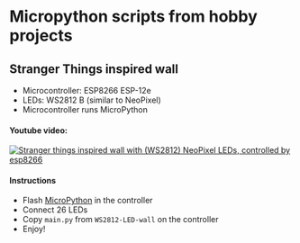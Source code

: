 # Micropython scripts from hobby projects
## Stranger Things inspired wall
  * Microcontroller: ESP8266 ESP-12e
  * LEDs: WS2812 B (similar to NeoPixel)
  * Microcontroller runs MicroPython

#### Youtube video:
[![Stranger things inspired wall with (WS2812) NeoPixel LEDs, controlled by esp8266](http://img.youtube.com/vi/U8Udf2D9fUc/0.jpg)](http://www.youtube.com/watch?v=U8Udf2D9fUc)

#### Instructions
  * Flash [MicroPython](http://micropython.org/download#esp8266) in the controller
  * Connect 26 LEDs
  * Copy `main.py` from `WS2812-LED-wall` on the controller
  * Enjoy!
